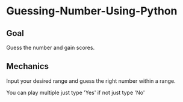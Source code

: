 # Guessing-Number-Using-Python

## Goal 

Guess the number and gain scores.

## Mechanics 

Input your desired range and guess the right number within a range. 

You can play multiple just type 'Yes' if not just type 'No'

